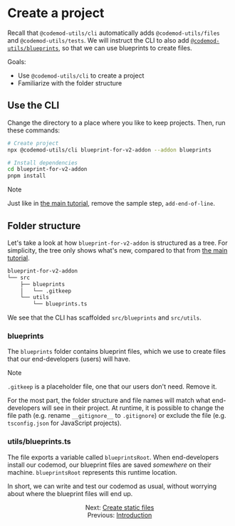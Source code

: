 # Create a project

Recall that `@codemod-utils/cli` automatically adds `@codemod-utils/files` and `@codemod-utils/tests`. We will instruct the CLI to also add [`@codemod-utils/blueprints`](../../packages/blueprints/README.md), so that we can use blueprints to create files.

Goals:

- Use `@codemod-utils/cli` to create a project
- Familiarize with the folder structure


## Use the CLI

Change the directory to a place where you like to keep projects. Then, run these commands:

```sh
# Create project
npx @codemod-utils/cli blueprint-for-v2-addon --addon blueprints

# Install dependencies
cd blueprint-for-v2-addon
pnpm install
```

> [!NOTE]
> Just like in [the main tutorial](../ember-codemod-rename-test-modules/04-step-1-update-acceptance-tests-part-1.md#remove-the-sample-step), remove the sample step, `add-end-of-line`.


## Folder structure

Let's take a look at how `blueprint-for-v2-addon` is structured as a tree. For simplicity, the tree only shows what's new, compared to that from [the main tutorial](ember-codemod-rename-test-modules/02-understand-the-folder-structure.md#folder-structure).

```sh
blueprint-for-v2-addon
└── src
    ├── blueprints
    │   └── .gitkeep
    └── utils
        └── blueprints.ts
```

We see that the CLI has scaffolded `src/blueprints` and `src/utils`.


### blueprints

The `blueprints` folder contains blueprint files, which we use to create files that our end-developers (users) will have.

> [!NOTE]
> `.gitkeep` is a placeholder file, one that our users don't need. Remove it.

For the most part, the folder structure and file names will match what end-developers will see in their project. At runtime, it is possible to change the file path (e.g. rename `__gitignore__` to `.gitignore`) or exclude the file (e.g. `tsconfig.json` for JavaScript projects).


### utils/blueprints.ts

The file exports a variable called `blueprintsRoot`. When end-developers install our codemod, our blueprint files are saved _somewhere_ on their machine. `blueprintsRoot` represents this runtime location.

In short, we can write and test our codemod as usual, without worrying about where the blueprint files will end up.


<div align="center">
  <div>
    Next: <a href="./02-create-static-files.md">Create static files</a>
  </div>
  <div>
    Previous: <a href="./00-introduction.md">Introduction</a>
  </div>
</div>

